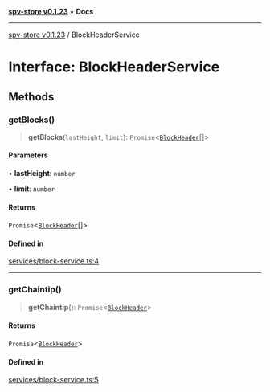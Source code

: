 [**spv-store v0.1.23**](../README.md) • **Docs**

***

[spv-store v0.1.23](../globals.md) / BlockHeaderService

# Interface: BlockHeaderService

## Methods

### getBlocks()

> **getBlocks**(`lastHeight`, `limit`): `Promise`\<[`BlockHeader`](BlockHeader.md)[]\>

#### Parameters

• **lastHeight**: `number`

• **limit**: `number`

#### Returns

`Promise`\<[`BlockHeader`](BlockHeader.md)[]\>

#### Defined in

[services/block-service.ts:4](https://github.com/bitcoin-sv/spv-store/blob/63abe80bc44b9b9c7e00ccf1d6227aea5ee85646/src/services/block-service.ts#L4)

***

### getChaintip()

> **getChaintip**(): `Promise`\<[`BlockHeader`](BlockHeader.md)\>

#### Returns

`Promise`\<[`BlockHeader`](BlockHeader.md)\>

#### Defined in

[services/block-service.ts:5](https://github.com/bitcoin-sv/spv-store/blob/63abe80bc44b9b9c7e00ccf1d6227aea5ee85646/src/services/block-service.ts#L5)
